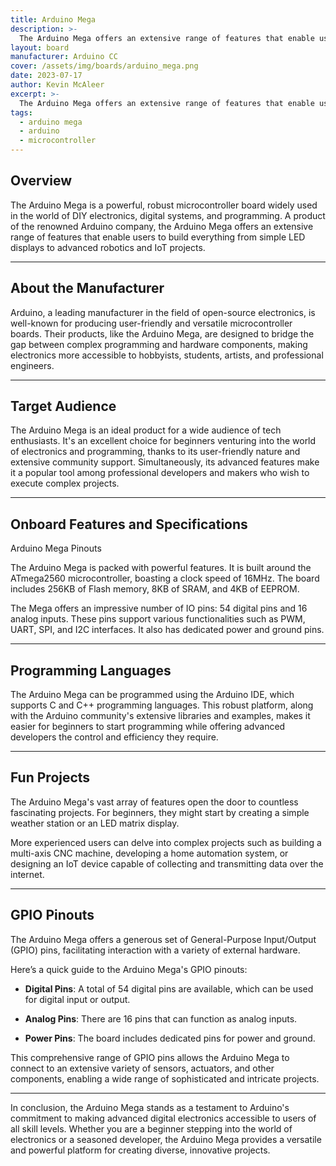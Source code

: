 ```yaml
---
title: Arduino Mega
description: >-
  The Arduino Mega offers an extensive range of features that enable users to build everything from simple LED displays to advanced robotics and IoT projects
layout: board
manufacturer: Arduino CC
cover: /assets/img/boards/arduino_mega.png
date: 2023-07-17
author: Kevin McAleer
excerpt: >-
  The Arduino Mega offers an extensive range of features that enable users to build everything from simple LED displays to advanced robotics and IoT projects
tags:
  - arduino mega
  - arduino
  - microcontroller
---
```


## Overview

The Arduino Mega is a powerful, robust microcontroller board widely used in the world of DIY electronics, digital systems, and programming. A product of the renowned Arduino company, the Arduino Mega offers an extensive range of features that enable users to build everything from simple LED displays to advanced robotics and IoT projects.

---

## About the Manufacturer

Arduino, a leading manufacturer in the field of open-source electronics, is well-known for producing user-friendly and versatile microcontroller boards. Their products, like the Arduino Mega, are designed to bridge the gap between complex programming and hardware components, making electronics more accessible to hobbyists, students, artists, and professional engineers.

---

## Target Audience

The Arduino Mega is an ideal product for a wide audience of tech enthusiasts. It's an excellent choice for beginners venturing into the world of electronics and programming, thanks to its user-friendly nature and extensive community support. Simultaneously, its advanced features make it a popular tool among professional developers and makers who wish to execute complex projects.

---

## Onboard Features and Specifications

Arduino Mega Pinouts

The Arduino Mega is packed with powerful features. It is built around the ATmega2560 microcontroller, boasting a clock speed of 16MHz. The board includes 256KB of Flash memory, 8KB of SRAM, and 4KB of EEPROM.

The Mega offers an impressive number of IO pins: 54 digital pins and 16 analog inputs. These pins support various functionalities such as PWM, UART, SPI, and I2C interfaces. It also has dedicated power and ground pins.

---

## Programming Languages

The Arduino Mega can be programmed using the Arduino IDE, which supports C and C++ programming languages. This robust platform, along with the Arduino community's extensive libraries and examples, makes it easier for beginners to start programming while offering advanced developers the control and efficiency they require.

---

## Fun Projects

The Arduino Mega's vast array of features open the door to countless fascinating projects. For beginners, they might start by creating a simple weather station or an LED matrix display. 

More experienced users can delve into complex projects such as building a multi-axis CNC machine, developing a home automation system, or designing an IoT device capable of collecting and transmitting data over the internet.

---

## GPIO Pinouts

The Arduino Mega offers a generous set of General-Purpose Input/Output (GPIO) pins, facilitating interaction with a variety of external hardware.

Here’s a quick guide to the Arduino Mega's GPIO pinouts:

- **Digital Pins**: A total of 54 digital pins are available, which can be used for digital input or output. 

- **Analog Pins**: There are 16 pins that can function as analog inputs.

- **Power Pins**: The board includes dedicated pins for power and ground.

This comprehensive range of GPIO pins allows the Arduino Mega to connect to an extensive variety of sensors, actuators, and other components, enabling a wide range of sophisticated and intricate projects.

---

In conclusion, the Arduino Mega stands as a testament to Arduino's commitment to making advanced digital electronics accessible to users of all skill levels. Whether you are a beginner stepping into the world of electronics or a seasoned developer, the Arduino Mega provides a versatile and powerful platform for creating diverse, innovative projects.